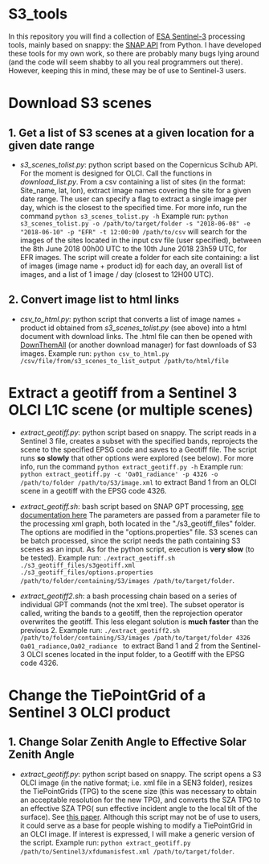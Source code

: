# S3_tools
In this repository you will find a collection of [ESA Sentinel-3](https://sentinel.esa.int/web/sentinel/missions/sentinel-3/overview/mission-summary) processing tools, mainly based on snappy: the 
[SNAP API](https://senbox.atlassian.net/wiki/spaces/SNAP/pages/19300362/How+to+use+the+SNAP+API+from+Python) from Python.
I have developed these tools for my own work, so there are probably many bugs lying around (and the code will seem shabby to all you real programmers out there). However, keeping this in mind, these may be of use to Sentinel-3 users.

# Download S3 scenes 
 
 ## 1. Get a list of S3 scenes at a given location for a given date range

+ *s3_scenes_tolist.py*: python script based on the Copernicus Scihub API. For the moment is designed for OLCI. Call the functions in *download_list.py*. From a csv containing a list of sites (in the format: Site_name, lat, lon), extract image names covering the site for a given date range. The user can specify a flag to extract a single image per day, which is the closest to the specified time.
For more info, run the command `python s3_scenes_tolist.py -h`
Example run: `python s3_scenes_tolist.py -o /path/to/target/folder -s "2018-06-08" -e "2018-06-10" -p "EFR" -t 12:00:00 /path/to/csv` will search for the images of the sites located in the input csv file (user specified), between the 8th June 2018 00h00 UTC to the 10th June 2018 23h59 UTC, for EFR images. The script will create a folder for each site containing: a list of images (image name + product id) for each day, an overall list of images, and a list of 1 image / day (closest to 12H00 UTC).

## 2. Convert image list to html links

+ *csv_to_html.py*: python script that converts a list of image names + product id obtained from *s3_scenes_tolist.py* (see above) into a html document with download links. The .html file can then be opened with [DownThemAll](https://www.downthemall.net/) (or another download manager) for fast downloads of S3 images. 
Example run: `python csv_to_html.py /csv/file/from/s3_scenes_to_list_output /path/to/html/file`

# Extract a geotiff from a Sentinel 3 OLCI L1C scene (or multiple scenes)

+ *extract_geotiff.py*: python script based on snappy. The script reads in a Sentinel 3 file, creates a subset with the specified bands, reprojects the scene to the specified EPSG code and saves to a Geotiff file. The script runs __so slowly__ that other options were explored (see below).
For more info, run the command `python extract_geotiff.py -h`
Example run: `python extract_geotiff.py -c 'Oa01_radiance' -p 4326 -o /path/to/folder /path/to/S3/image.xml`
to extract Band 1 from an OLCI scene in a geotiff with the EPSG code 4326.

+ *extract_geotiff.sh*: bash script based on SNAP GPT processing, [see documentation here](https://senbox.atlassian.net/wiki/spaces/SNAP/pages/70503475/Bulk+Processing+with+GPT) 
The parameters are passed from a parameter file to the processing xml graph, both located in the "./s3_geotiff_files" folder. 
The options are modified in the "options.properties" file. S3 scenes can be batch processed, since the script needs the path containing S3 scenes as an input. As for the python script, execution is __very slow__ (to be tested).
Example run: `./extract_geotiff.sh ./s3_geotiff_files/s3geotiff.xml ./s3_geotiff_files/options.properties /path/to/folder/containing/S3/images /path/to/target/folder`.

+ *extract_geotiff2.sh*: a bash processing chain based on a series of individual GPT commands (not the xml tree). The subset operator is called, writing the bands to a geotiff, then the reprojection operator overwrites the geotiff. This less elegant solution is __much faster__ than the previous 2.
Example run: `./extract_geotiff2.sh /path/to/folder/containing/S3/images /path/to/target/folder 4326 Oa01_radiance,Oa02_radiance
` to extract Band 1 and 2 from the Sentinel-3 OLCI scenes located in the input folder, to a Geotiff with the EPSG code 4326.

# Change the TiePointGrid of a Sentinel 3 OLCI product

## 1. Change Solar Zenith Angle to Effective Solar Zenith Angle
+ *extract_geotiff.py*: python script based on snappy. The script opens a S3 OLCI image (in the native format; i.e. xml file in a SEN3 folder), resizes the TiePointGrids (TPG) to the scene size (this was necessary to obtain an acceptable resolution for the new TPG), and converts the SZA TPG to an effective SZA TPG( sun effective incident angle to the local tilt of the surface). 
See [this paper](https://doi.org/10.5194/tc-11-1091-2017).
Although this script may not be of use to users, it could serve as a base for people wishing to modify a TiePointGrid in an OLCI image. If interest is expressed, I will make a generic version of the script.
Example run: `python extract_geotiff.py /path/to/Sentinel3/xfdumanisfest.xml /path/to/target/folder`.
